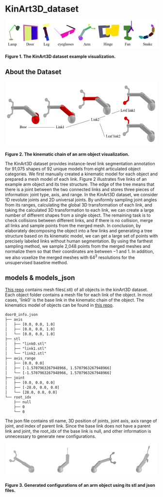 # KinArt3D_dataset

![Dataset Overview](https://github.com/cjg429/KinArt3D_dataset/blob/main/images/figure1.png)

**Figure 1. The KinArt3D dataset example visualization.**

## About the Dataset

![Chain Overview](https://github.com/cjg429/KinArt3D_dataset/blob/main/images/figure2.png)

**Figure 2. The kinematic chain of an arm object visualization.**

The KinArt3D dataset provides instance-level link segmentation annotation for 91,075 shapes of 92 unique models from eight articulated object categories.
We first manually created a kinematic model for each object and prepared a mesh model of each link. Figure 2 illustrates five links of an example arm object and its tree structure. The edge of the tree means that there is a joint between the two connected links and stores three pieces of information: joint type, axis, and range. In the KinArt3D dataset, we consider 1D revolute joints and 2D universal joints. By uniformly sampling joint angles from its ranges, calculating the global 3D transformation of each link, and taking the calculated 3D transformation to each link, we can create a large number of different shapes from a single object. The remaining task is to check collisions between different links, and if there is no collision, merge all links and sample points from the merged mesh. In conclusion, by elaborately decomposing the object into a few links and generating a tree structure based on its kinematic model, we can get a large set of points with precisely labeled links without human segmentation. By using the farthest sampling method, we sample 2,048 points from the merged meshes and normalize them so that their coordinates are between $-1$ and $1$. In addition, we also voxelize the merged meshes with $64^3$ resolutions for the unsupervised baseline method.

## models & models_json

[This repo](https://github.com/cjg429/KinArt3D_dataset/tree/main/models) contains mesh files(.stl) of all objects in the kinArt3D dataset. Each object folder contains a mesh file for each link of the object. In most cases, 'link0' is the base link in the kinematic chain of the object. The kinematics model of objects can be found in [this repo](https://github.com/cjg429/KinArt3D_dataset/tree/main/models_json).
```
door0_info.json
├── axis
│   ├── [0.0, 0.0, 1.0]
│   ├── [0.0, 0.0, 1.0]
│   └── [0.0, 0.0, 1.0]
├── stl
│   ├── "link0.stl"
│   ├── "link1.stl"
│   └── "link2.stl"
├── axis_range
│   ├── [0.0, 0.0]
│   ├── [-1.5707963267948966, 1.5707963267948966]
│   └── [-1.5707963267948966, 1.5707963267948966]
├── joint
│   ├── [0.0, 0.0, 0.0]
│   ├── [-28.0, 0.0, 0.0]
│   └── [28.0, 0.0, 0.0]
└── root_idx
    ├── null
    ├── 0
    └── 0
```
The json file contains stl name, 3D position of joints, joint axis, axis range of joint, and index of parent link. Since the base link does not have a parent link and joint, the root_idx of the base link is null, and other information is unnecessary to generate new configurations.

![Chain Overview](https://github.com/cjg429/KinArt3D_dataset/blob/main/images/figure3.png)

**Figure 3. Generated configurations of an arm object using its stl and json files.**
